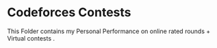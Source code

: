 # Codeforces Contests 
  This Folder contains my Personal Performance on online rated rounds + Virtual contests .

